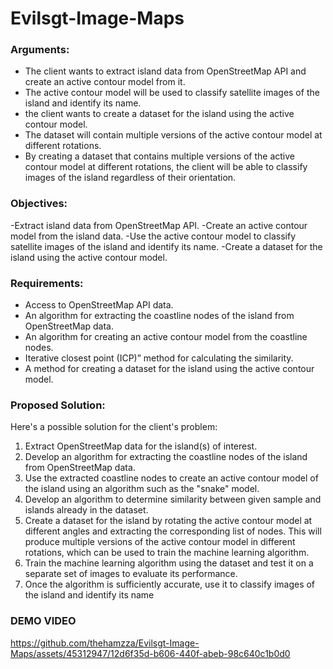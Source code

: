 # Evilsgt-Image-Maps


### Arguments:
- The client wants to extract island data from OpenStreetMap API and create an active
contour model from it.
- The active contour model will be used to classify satellite images of the island and
identify its name.
- the client wants to create a dataset for the island using the active contour model.
- The dataset will contain multiple versions of the active contour model at different
rotations.
- By creating a dataset that contains multiple versions of the active contour model at
different rotations, the client will be able to classify images of the island regardless of
their orientation.

### Objectives:
-Extract island data from OpenStreetMap API. 
-Create an active contour model from the island data.
-Use the active contour model to classify satellite images of the island and identify its name. 
-Create a dataset for the island using the active contour model. 

### Requirements:
- Access to OpenStreetMap API data.
- An algorithm for extracting the coastline nodes of the island from OpenStreetMap data.
- An algorithm for creating an active contour model from the coastline nodes.
- Iterative closest point (ICP)” method for calculating the similarity.
- A method for creating a dataset for the island using the active contour model.

### Proposed Solution:

Here's a possible solution for the client's problem:
1. Extract OpenStreetMap data for the island(s) of interest.
2. Develop an algorithm for extracting the coastline nodes of the island from
OpenStreetMap data.
3. Use the extracted coastline nodes to create an active contour model of the island using an
algorithm such as the "snake" model.
4. Develop an algorithm to determine similarity between given sample and islands already
in the dataset.
5. Create a dataset for the island by rotating the active contour model at different angles and
extracting the corresponding list of nodes. This will produce multiple versions of the
active contour model in different rotations, which can be used to train the machine
learning algorithm.
6. Train the machine learning algorithm using the dataset and test it on a separate set of
images to evaluate its performance.
7. Once the algorithm is sufficiently accurate, use it to classify images of the island and
identify its name



### DEMO VIDEO
https://github.com/thehamzza/Evilsgt-Image-Maps/assets/45312947/12d6f35d-b606-440f-abeb-98c640c1b0d0




